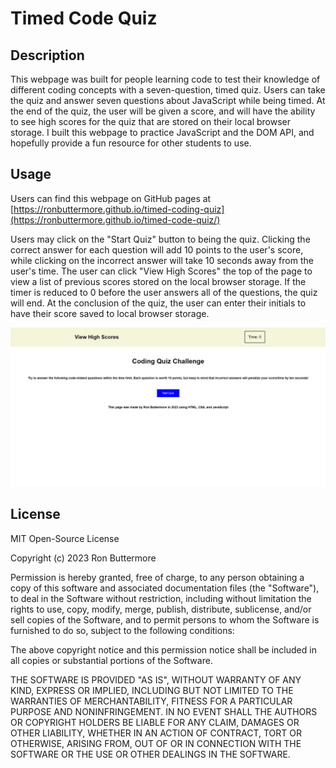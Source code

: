 # Timed Code Quiz

## Description
This webpage was built for people learning code to test their knowledge of different coding concepts with a seven-question, timed quiz. Users can take the quiz and answer seven questions about JavaScript while being timed. At the end of the quiz, the user will be given a score, and will have the ability to see high scores for the quiz that are stored on their local browser storage. I built this webpage to practice JavaScript and the DOM API, and hopefully provide a fun resource for other students to use.

## Usage
Users can find this webpage on GitHub pages at [https://ronbuttermore.github.io/timed-coding-quiz](https://ronbuttermore.github.io/timed-code-quiz/)

Users may click on the "Start Quiz" button to being the quiz. Clicking the correct answer for each question will add 10 points to the user's score, while clicking on the incorrect answer will take 10 seconds away from the user's time. The user can click "View High Scores"  the top of the page to view a list of previous scores stored on the local browser storage. If the timer is reduced to 0 before the user answers all of the questions, the quiz will end. At the conclusion of the quiz, the user can enter their initials to have their score saved to local browser storage.

![A screentshot of the timed coding quiz webpage](assets/screenshot.PNG)

## License
MIT Open-Source License

Copyright (c) 2023 Ron Buttermore

Permission is hereby granted, free of charge, to any person obtaining a copy of this software and associated documentation files (the "Software"), to deal in the Software without restriction, including without limitation the rights to use, copy, modify, merge, publish, distribute, sublicense, and/or sell copies of the Software, and to permit persons to whom the Software is furnished to do so, subject to the following conditions:

The above copyright notice and this permission notice shall be included in all copies or substantial portions of the Software.

THE SOFTWARE IS PROVIDED "AS IS", WITHOUT WARRANTY OF ANY KIND, EXPRESS OR IMPLIED, INCLUDING BUT NOT LIMITED TO THE WARRANTIES OF MERCHANTABILITY, FITNESS FOR A PARTICULAR PURPOSE AND NONINFRINGEMENT. IN NO EVENT SHALL THE AUTHORS OR COPYRIGHT HOLDERS BE LIABLE FOR ANY CLAIM, DAMAGES OR OTHER LIABILITY, WHETHER IN AN ACTION OF CONTRACT, TORT OR OTHERWISE, ARISING FROM, OUT OF OR IN CONNECTION WITH THE SOFTWARE OR THE USE OR OTHER DEALINGS IN THE SOFTWARE.
